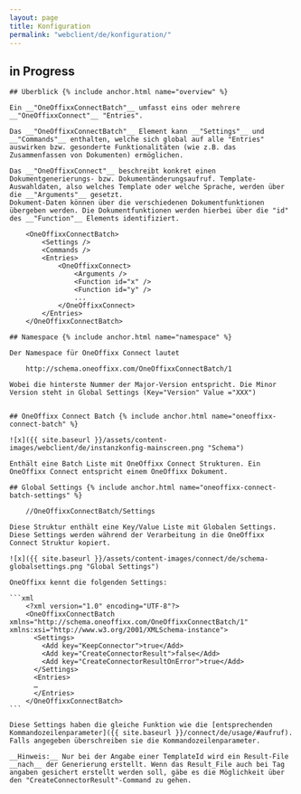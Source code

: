 ```yaml
---
layout: page
title: Konfiguration
permalink: "webclient/de/konfiguration/"
---
```


## in Progress

	
	## Überblick {% include anchor.html name="overview" %}
	
	Ein __"OneOffixxConnectBatch"__ umfasst eins oder mehrere __"OneOffixxConnect"__ "Entries". 

	Das __"OneOffixxConnectBatch"__ Element kann __"Settings"__ und __"Commands"__ enthalten, welche sich global auf alle "Entries" auswirken bzw. gesonderte Funktionalitäten (wie z.B. das Zusammenfassen von Dokumenten) ermöglichen.

	Das __"OneOffixxConnect"__ beschreibt konkret einen Dokumentgenerierungs- bzw. Dokumentänderungsaufruf. Template-Auswahldaten, also welches Template oder welche Sprache, werden über die __"Arguments"__ gesetzt. 
	Dokument-Daten können über die verschiedenen Dokumentfunktionen übergeben werden. Die Dokumentfunktionen werden hierbei über die "id" des __"Function"__ Elements identifiziert.

		<OneOffixxConnectBatch>
			<Settings />
			<Commands />
			<Entries>
				<OneOffixxConnect>
					<Arguments />
					<Function id="x" />
					<Function id="y" />
					...
				</OneOffixxConnect>
			</Entries>
		</OneOffixxConnectBatch>

	## Namespace {% include anchor.html name="namespace" %}

	Der Namespace für OneOffixx Connect lautet 

		http://schema.oneoffixx.com/OneOffixxConnectBatch/1

	Wobei die hinterste Nummer der Major-Version entspricht. Die Minor Version steht in Global Settings (Key="Version" Value ="XXX")


	## OneOffixx Connect Batch {% include anchor.html name="oneoffixx-connect-batch" %}

	![x]({{ site.baseurl }}/assets/content-images/webclient/de/instanzkonfig-mainscreen.png "Schema")

	Enthält eine Batch Liste mit OneOffixx Connect Strukturen. Ein OneOffixx Connect entspricht einem OneOffixx Dokument.

	## Global Settings {% include anchor.html name="oneoffixx-connect-batch-settings" %}

		//OneOffixxConnectBatch/Settings

	Diese Struktur enthält eine Key/Value Liste mit Globalen Settings. Diese Settings werden während der Verarbeitung in die OneOffixx Connect Struktur kopiert.

	![x]({{ site.baseurl }}/assets/content-images/connect/de/schema-globalsettings.png "Global Settings")

	OneOffixx kennt die folgenden Settings:

	```xml
		<?xml version="1.0" encoding="UTF-8"?>
		<OneOffixxConnectBatch xmlns="http://schema.oneoffixx.com/OneOffixxConnectBatch/1" xmlns:xsi="http://www.w3.org/2001/XMLSchema-instance">
		  <Settings>
			<Add key="KeepConnector">true</Add>
			<Add key="CreateConnectorResult">false</Add>
			<Add key="CreateConnectorResultOnError">true</Add>
		  </Settings>
		  <Entries>
		  …
		  </Entries>
		</OneOffixxConnectBatch>
	```

	Diese Settings haben die gleiche Funktion wie die [entsprechenden Kommandozeilenparameter]({{ site.baseurl }}/connect/de/usage/#aufruf). Falls angegeben überschreiben sie die Kommandozeilenparameter.

	__Hinweis:__ Nur bei der Angabe einer TemplateId wird ein Result-File __nach__ der Generierung erstellt. Wenn das Result_File auch bei Tag angaben gesichert erstellt werden soll, gäbe es die Möglichkeit über den "CreateConnectorResult"-Command zu gehen.


